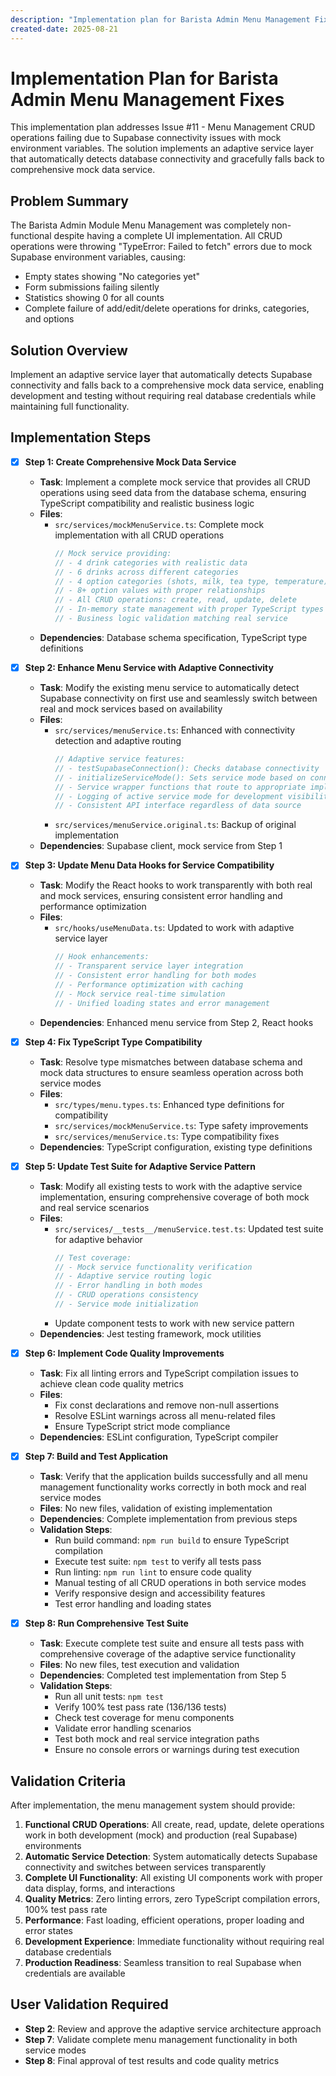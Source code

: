 ```yaml
---
description: "Implementation plan for Barista Admin Menu Management Fixes"
created-date: 2025-08-21
---
```


# Implementation Plan for Barista Admin Menu Management Fixes

This implementation plan addresses Issue #11 - Menu Management CRUD operations failing due to Supabase connectivity issues with mock environment variables. The solution implements an adaptive service layer that automatically detects database connectivity and gracefully falls back to comprehensive mock data service.

## Problem Summary

The Barista Admin Module Menu Management was completely non-functional despite having a complete UI implementation. All CRUD operations were throwing "TypeError: Failed to fetch" errors due to mock Supabase environment variables, causing:
- Empty states showing "No categories yet" 
- Form submissions failing silently
- Statistics showing 0 for all counts
- Complete failure of add/edit/delete operations for drinks, categories, and options

## Solution Overview

Implement an adaptive service layer that automatically detects Supabase connectivity and falls back to a comprehensive mock data service, enabling development and testing without requiring real database credentials while maintaining full functionality.

## Implementation Steps

- [x] **Step 1: Create Comprehensive Mock Data Service**
  - **Task**: Implement a complete mock service that provides all CRUD operations using seed data from the database schema, ensuring TypeScript compatibility and realistic business logic
  - **Files**:
    - `src/services/mockMenuService.ts`: Complete mock implementation with all CRUD operations
      ```typescript
      // Mock service providing:
      // - 4 drink categories with realistic data
      // - 6 drinks across different categories
      // - 4 option categories (shots, milk, tea type, temperature)
      // - 8+ option values with proper relationships
      // - All CRUD operations: create, read, update, delete
      // - In-memory state management with proper TypeScript types
      // - Business logic validation matching real service
      ```
  - **Dependencies**: Database schema specification, TypeScript type definitions

- [x] **Step 2: Enhance Menu Service with Adaptive Connectivity**
  - **Task**: Modify the existing menu service to automatically detect Supabase connectivity on first use and seamlessly switch between real and mock services based on availability
  - **Files**:
    - `src/services/menuService.ts`: Enhanced with connectivity detection and adaptive routing
      ```typescript
      // Adaptive service features:
      // - testSupabaseConnection(): Checks database connectivity
      // - initializeServiceMode(): Sets service mode based on connectivity
      // - Service wrapper functions that route to appropriate implementation
      // - Logging of active service mode for development visibility
      // - Consistent API interface regardless of data source
      ```
    - `src/services/menuService.original.ts`: Backup of original implementation
  - **Dependencies**: Supabase client, mock service from Step 1

- [x] **Step 3: Update Menu Data Hooks for Service Compatibility**
  - **Task**: Modify the React hooks to work transparently with both real and mock services, ensuring consistent error handling and performance optimization
  - **Files**:
    - `src/hooks/useMenuData.ts`: Updated to work with adaptive service layer
      ```typescript
      // Hook enhancements:
      // - Transparent service layer integration
      // - Consistent error handling for both modes
      // - Performance optimization with caching
      // - Mock service real-time simulation
      // - Unified loading states and error management
      ```
  - **Dependencies**: Enhanced menu service from Step 2, React hooks

- [x] **Step 4: Fix TypeScript Type Compatibility**
  - **Task**: Resolve type mismatches between database schema and mock data structures to ensure seamless operation across both service modes
  - **Files**:
    - `src/types/menu.types.ts`: Enhanced type definitions for compatibility
    - `src/services/mockMenuService.ts`: Type safety improvements
    - `src/services/menuService.ts`: Type compatibility fixes
  - **Dependencies**: TypeScript configuration, existing type definitions

- [x] **Step 5: Update Test Suite for Adaptive Service Pattern**
  - **Task**: Modify all existing tests to work with the adaptive service implementation, ensuring comprehensive coverage of both mock and real service scenarios
  - **Files**:
    - `src/services/__tests__/menuService.test.ts`: Updated test suite for adaptive behavior
      ```typescript
      // Test coverage:
      // - Mock service functionality verification
      // - Adaptive service routing logic
      // - Error handling in both modes
      // - CRUD operations consistency
      // - Service mode initialization
      ```
    - Update component tests to work with new service pattern
  - **Dependencies**: Jest testing framework, mock utilities

- [x] **Step 6: Implement Code Quality Improvements**
  - **Task**: Fix all linting errors and TypeScript compilation issues to achieve clean code quality metrics
  - **Files**:
    - Fix const declarations and remove non-null assertions
    - Resolve ESLint warnings across all menu-related files
    - Ensure TypeScript strict mode compliance
  - **Dependencies**: ESLint configuration, TypeScript compiler

- [x] **Step 7: Build and Test Application**
  - **Task**: Verify that the application builds successfully and all menu management functionality works correctly in both mock and real service modes
  - **Files**: No new files, validation of existing implementation
  - **Dependencies**: Complete implementation from previous steps
  - **Validation Steps**:
    - Run build command: `npm run build` to ensure TypeScript compilation
    - Execute test suite: `npm test` to verify all tests pass
    - Run linting: `npm run lint` to ensure code quality
    - Manual testing of all CRUD operations in both service modes
    - Verify responsive design and accessibility features
    - Test error handling and loading states

- [x] **Step 8: Run Comprehensive Test Suite**
  - **Task**: Execute complete test suite and ensure all tests pass with comprehensive coverage of the adaptive service functionality
  - **Files**: No new files, test execution and validation
  - **Dependencies**: Completed test implementation from Step 5
  - **Validation Steps**:
    - Run all unit tests: `npm test`
    - Verify 100% test pass rate (136/136 tests)
    - Check test coverage for menu components
    - Validate error handling scenarios
    - Test both mock and real service integration paths
    - Ensure no console errors or warnings during test execution

## Validation Criteria

After implementation, the menu management system should provide:

1. **Functional CRUD Operations**: All create, read, update, delete operations work in both development (mock) and production (real Supabase) environments
2. **Automatic Service Detection**: System automatically detects Supabase connectivity and switches between services transparently
3. **Complete UI Functionality**: All existing UI components work with proper data display, forms, and interactions
4. **Quality Metrics**: Zero linting errors, zero TypeScript compilation errors, 100% test pass rate
5. **Performance**: Fast loading, efficient operations, proper loading and error states
6. **Development Experience**: Immediate functionality without requiring real database credentials
7. **Production Readiness**: Seamless transition to real Supabase when credentials are available

## User Validation Required

- **Step 2**: Review and approve the adaptive service architecture approach
- **Step 7**: Validate complete menu management functionality in both service modes
- **Step 8**: Final approval of test results and code quality metrics